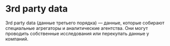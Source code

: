 # 3rd party data

3rd party data (данные третьего порядка) — данные, которые собирают специальные агрегаторы и аналитические агентства. Они могут проводить собственные исследования или перекупать данные у компаний. 